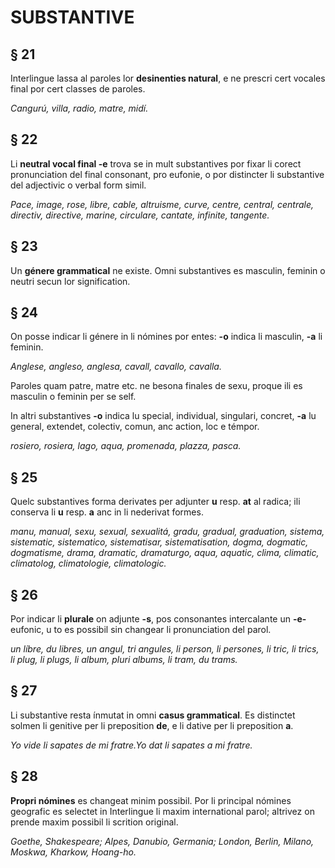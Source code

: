 # SUBSTANTIVE

## § 21

Interlingue lassa al paroles lor **desinenties natural**, e ne prescri cert vocales final por cert classes de paroles.

_Cangurú, villa, radio, matre, midí._

## § 22

Li **neutral vocal final -e** trova se in mult substantives por fixar li corect pronunciation del final consonant, pro eufonie, o por distincter li substantive del adjectivic o verbal form simil.

_Pace, image, rose, libre, cable, altruisme, curve, centre, central, centrale, directiv, directive, marine, circulare, cantate, infinite, tangente._

## § 23

Un **génere grammatical** ne existe. Omni substantives es masculin, feminin o neutri secun lor signification.

## § 24

On posse indicar li génere in li nómines por entes: **-o** indica li masculin, **-a** li feminin.

_Anglese, angleso, anglesa, cavall, cavallo, cavalla._

Paroles quam patre, matre etc. ne besona finales de sexu, proque ili es masculin o feminin per se self.

In altri substantives **-o** indica lu special, individual, singulari, concret, **-a** lu general, extendet, colectiv, comun, anc action, loc e témpor.

_rosiero, rosiera, lago, aqua, promenada, plazza, pasca._

## § 25

Quelc substantives forma derivates per adjunter **u** resp. **at** al radica; ili conserva li **u** resp. **a** anc in li nederivat formes.

_manu, manual, sexu, sexual, sexualitá, gradu, gradual, graduation, sistema, sistematic, sistematico, sistematisar, sistematisation, dogma, dogmatic, dogmatisme, drama, dramatic, dramaturgo, aqua, aquatic, clima, climatic, climatolog, climatologie, climatologic._

## § 26

Por indicar li **plurale** on adjunte **-s**, pos consonantes intercalante un **-e-** eufonic, u to es possibil sin changear li pronunciation del parol.

_un líbre, du libres, un angul, tri angules, li person, li persones, li tric, li trics, li plug, li plugs, li album, pluri albums, li tram, du trams._

## § 27

Li substantive resta ínmutat in omni **casus grammatical**. Es distinctet solmen li genitive per li preposition **de**, e li dative per li preposition **a**.

_Yo vide li sapates de mi fratre.Yo dat li sapates a mi fratre._

## § 28

**Propri nómines** es changeat minim possibil. Por li principal nómines geografic es selectet in Interlingue li maxim international parol; altrivez on prende maxim possibil li scrition original.

_Goethe, Shakespeare; Alpes, Danubio, Germania; London, Berlin, Milano, Moskwa, Kharkow, Hoang-ho._
